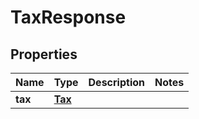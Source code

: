

# TaxResponse

## Properties

Name | Type | Description | Notes
------------ | ------------- | ------------- | -------------
**tax** | [**Tax**](Tax.md) |  | 



